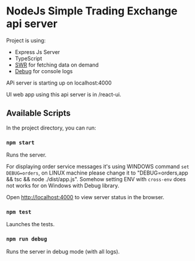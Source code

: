 # NodeJs Simple Trading Exchange api server

Project is using:

- Express Js Server
- TypeScript
- [SWR](https://swr.vercel.app/) for fetching data on demand
- [Debug](https://github.com/visionmedia/debug#readme) for console logs

APi server is starting up on localhost:4000

UI web app using this api server is in /react-ui.

## Available Scripts

In the project directory, you can run:

### `npm start`

Runs the server.

For displaying order service messages it's using WINDOWS command `set DEBUG=orders`,
on LINUX machine please change it to "DEBUG=orders,app && tsc && node ./dist/app.js".
Somehow setting ENV with `cross-env` does not works for on Windows with Debug library.

Open [http://localhost:4000](http://localhost:4000) to view server status in the browser.

### `npm test`

Launches the tests.

### `npm run debug`

Runs the server in debug mode (with all logs).
